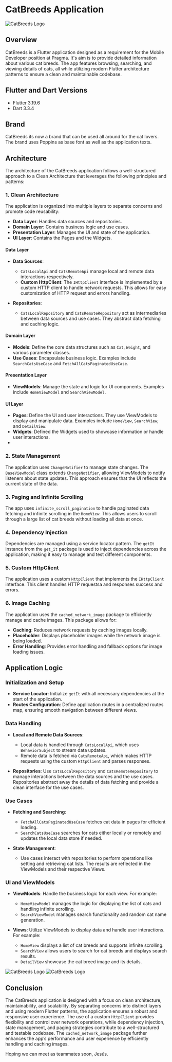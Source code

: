 # CatBreeds Application


![CatBreeds Logo](https://i.ibb.co/98pYD3h/icon-01.png)


## Overview

CatBreeds is a Flutter application designed as a requirement for the Mobile Developer position at Pragma. It's aim is to provide detailed information about various cat breeds. The app features browsing, searching, and viewing details of cats, all while utilizing modern Flutter architecture patterns to ensure a clean and maintainable codebase.

## Flutter and Dart Versions

- Flutter 3.19.6
- Dart 3.3.4

## Brand

CatBreeds its now a brand that can be used all around for the cat lovers. The brand uses Poppins as base font as well as the application texts.

## Architecture

The architecture of the CatBreeds application follows a well-structured approach to a Clean Architecture that leverages the following principles and patterns:

### 1. Clean Architecture

The application is organized into multiple layers to separate concerns and promote code reusability:

- **Data Layer**: Handles data sources and repositories.
- **Domain Layer**: Contains business logic and use cases.
- **Presentation Layer**: Manages the UI and state of the application.
- **UI Layer**: Contains the Pages and the Widgets.

#### Data Layer

- **Data Sources**:
  - `CatsLocalApi` and `CatsRemoteApi` manage local and remote data interactions respectively.
  - **Custom HttpClient**: The `IHttpClient` interface is implemented by a custom HTTP client to handle network requests. This allows for easy customization of HTTP request and errors handling.

- **Repositories**:
  - `CatsLocalRepository` and `CatsRemoteRepository` act as intermediaries between data sources and use cases. They abstract data fetching and caching logic.

#### Domain Layer

- **Models**: Define the core data structures such as `Cat`, `Weight`, and various parameter classes.
- **Use Cases**: Encapsulate business logic. Examples include `SearchCatsUseCase` and `FetchAllCatsPaginatedUseCase`.

#### Presentation Layer

- **ViewModels**: Manage the state and logic for UI components. Examples include `HomeViewModel` and `SearchViewModel`.

#### UI Layer
- **Pages**: Define the UI and user interactions. They use ViewModels to display and manipulate data. Examples include `HomeView`, `SearchView`, and `DetailView`.
- **Widgets**: Defined the Widgets used to showcase information or handle user interactions.
- 
### 2. State Management

The application uses `ChangeNotifier` to manage state changes. The `BaseViewModel` class extends `ChangeNotifier`, allowing ViewModels to notify listeners about state updates. This approach ensures that the UI reflects the current state of the data.

### 3. Paging and Infinite Scrolling

The app uses `infinite_scroll_pagination` to handle paginated data fetching and infinite scrolling in the `HomeView`. This allows users to scroll through a large list of cat breeds without loading all data at once.

### 4. Dependency Injection

Dependencies are managed using a service locator pattern. The `getIt` instance from the `get_it` package is used to inject dependencies across the application, making it easy to manage and test different components.

### 5. Custom HttpClient

The application uses a custom `HttpClient` that implements the `IHttpClient` interface. This client handles HTTP requestsa and responses success and errors.

### 6. Image Caching

The application uses the `cached_network_image` package to efficiently manage and cache images. This package allows for:

- **Caching**: Reduces network requests by caching images locally.
- **Placeholder**: Displays placeholder images while the network image is being loaded.
- **Error Handling**: Provides error handling and fallback options for image loading issues.

## Application Logic

### Initialization and Setup

- **Service Locator**: Initialize `getIt` with all necessary dependencies at the start of the application.
- **Routes Configuration**: Define application routes in a centralized routes map, ensuring smooth navigation between different views.

### Data Handling

- **Local and Remote Data Sources**:
  - Local data is handled through `CatsLocalApi`, which uses `BehaviorSubject` to stream data updates.
  - Remote data is fetched via `CatsRemoteApi`, which makes HTTP requests using the custom `HttpClient` and parses responses.

- **Repositories**: Use `CatsLocalRepository` and `CatsRemoteRepository` to manage interactions between the data sources and the use cases. Repositories abstract away the details of data fetching and provide a clean interface for the use cases.

### Use Cases

- **Fetching and Searching**:
  - `FetchAllCatsPaginatedUseCase` fetches cat data in pages for efficient loading.
  - `SearchCatsUseCase` searches for cats either locally or remotely and updates the local data store if needed.

- **State Management**:
  - Use cases interact with repositories to perform operations like setting and retrieving cat lists. The results are reflected in the ViewModels and their respective Views.

### UI and ViewModels

- **ViewModels**: Handle the business logic for each view. For example:
  - `HomeViewModel` manages the logic for displaying the list of cats and handling infinite scrolling.
  - `SearchViewModel` manages search functionality and random cat name generation.

- **Views**: Utilize ViewModels to display data and handle user interactions. For example:
  - `HomeView` displays a list of cat breeds and supports infinite scrolling.
  - `SearchView` allows users to search for cat breeds and displays search results.
  - `DetailView` showcase the cat breed image and its details.

![CatBreeds Logo](https://i.ibb.co/2KCQypb/IMG-4785.jpg) ![CatBreeds Logo](https://i.ibb.co/8P51Jp3/IMG-4786.jpg)

## Conclusion

The CatBreeds application is designed with a focus on clean architecture, maintainability, and scalability. By separating concerns into distinct layers and using modern Flutter patterns, the application ensures a robust and responsive user experience. The use of a custom `HttpClient` provides flexibility and control over network operations, while dependency injection, state management, and paging strategies contribute to a well-structured and testable codebase. The `cached_network_image` package further enhances the app’s performance and user experience by efficiently handling and caching images.

Hoping we can meet as teammates soon, Jesús.

